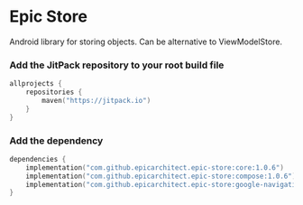 # Epic Store
Android library for storing objects. Can be alternative to ViewModelStore.

### Add the JitPack repository to your root build file

```Kotlin
allprojects {
    repositories {
        maven("https://jitpack.io")
    }
}
```

### Add the dependency

```Kotlin
dependencies {
    implementation("com.github.epicarchitect.epic-store:core:1.0.6")
    implementation("com.github.epicarchitect.epic-store:compose:1.0.6") // contains core api
    implementation("com.github.epicarchitect.epic-store:google-navigation-compose:1.0.6") // contains core, compose and google navigation api
}
```
